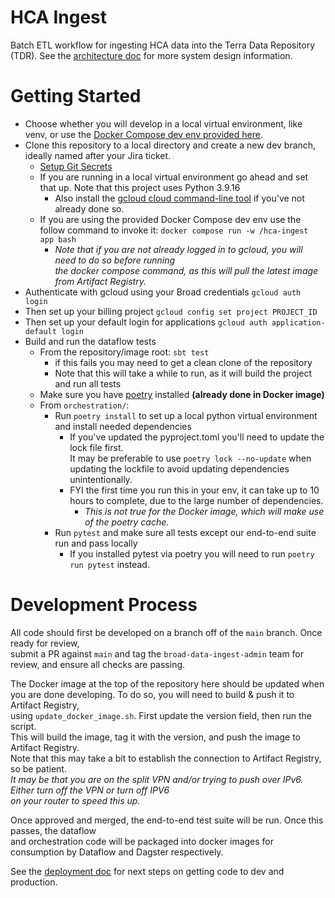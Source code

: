 # HCA Ingest
Batch ETL workflow for ingesting HCA data into the Terra Data Repository (TDR). See the [architecture doc](https://github.com/DataBiosphere/hca-ingest/blob/main/ARCHITECTURE.md) for more
system design information.

# Getting Started

* Choose whether you will develop in a local virtual environment, like venv, or use the [Docker Compose dev env provided here](docker-compose.yaml).
* Clone this repository to a local directory and create a new dev branch, ideally named after your Jira ticket.
  * [Setup Git Secrets](https://dsp-security.broadinstitute.org/platform-security-categories/git/setup-git-secrets)
  * If you are running in a local virtual environment go ahead and set that up. Note that this project uses Python 3.9.16
    * Also install the [gcloud cloud command-line tool](https://cloud.google.com/sdk/docs/install) if you've not already done so.
  * If you are using the provided Docker Compose dev env use the follow command to invoke it: `docker compose run -w /hca-ingest app bash`
    * _Note that if you are not already logged in to gcloud, you will need to do so before running \
      the docker compose command, as this will pull the latest image from Artifact Registry._
* Authenticate with gcloud using your Broad credentials `gcloud auth login`
* Then set up your billing project `gcloud config set project PROJECT_ID`
* Then set up your default login for applications `gcloud auth application-default login`
* Build and run the dataflow tests
  * From the repository/image root: `sbt test` 
    * if this fails you may need to get a clean clone of the repository
    * Note that this will take a while to run, as it will build the project and run all tests
  * Make sure you have [poetry](https://python-poetry.org/docs/#installation) installed **(already done in Docker image)**
  * From `orchestration/`:
    * Run `poetry install` to set up a local python virtual environment and install needed dependencies
      * If you've updated the pyproject.toml you'll need to update the lock file first. \
      It may be preferable to use `poetry lock --no-update` when updating the lockfile to avoid updating dependencies 
      unintentionally.
      * FYI the first time you run this in your env, it can take up to 10 hours to complete, 
      due to the large number of dependencies.
        * _This is not true for the Docker image, which will make use of the poetry cache._
    * Run `pytest` and make sure all tests except our end-to-end suite run and pass locally
      * If you installed pytest via poetry you will need to run `poetry run pytest` instead.

# Development Process
All code should first be developed on a branch off of the `main` branch. Once ready for review, \
submit a PR against `main` and tag the `broad-data-ingest-admin` team for review, and ensure all checks are passing.

The Docker image at the top of the repository here should be updated when you are done developing. To do so, you will need to build & push it to Artifact Registry, \
using `update_docker_image.sh`. First update the version field, then run the script. \
This will build the image, tag it with the version, and push the image to Artifact Registry. \
Note that this may take a bit to establish the connection to Artifact Registry, so be patient. \
_It may be that you are on the split VPN and/or trying to push over IPv6. Either turn off the VPN or turn off IPV6 \
on your router to speed this up._

Once approved and merged, the end-to-end test suite will be run. Once this passes, the dataflow \
and orchestration code will be packaged into docker images for consumption by Dataflow and Dagster
respectively.

See the [deployment doc](https://github.com/DataBiosphere/hca-ingest/tree/main/ops/helmfiles) for next steps on getting code to dev and production.
